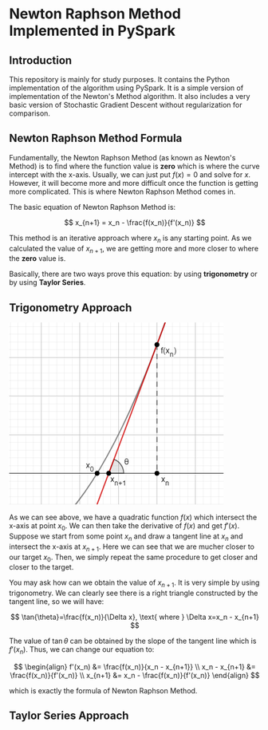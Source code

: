# Newton Raphson Method Implemented in PySpark
## Introduction
This repository is mainly for study purposes. It contains the Python implementation of the algorithm using PySpark. It is a simple version of implementation of the Newton's Method algorithm. It also includes a very basic version of Stochastic Gradient Descent without regularization for comparison.

## Newton Raphson Method Formula
Fundamentally, the Newton Raphson Method (as known as Newton's Method) is to find where the function value is **zero** which is where the curve intercept with the x-axis. Usually, we can just put $f(x)=0$ and solve for $x$. However, it will become more and more difficult once the function is getting more complicated. This is where Newton Raphson Method comes in.

The basic equation of Newton Raphson Method is:

$$
x_{n+1} = x_n - \frac{f(x_n)}{f'(x_n)}
$$

This method is an iterative approach where $x_n$ is any starting point. As we calculated the value of $x_{n+1}$, we are getting more and more closer to where the **zero** value is.

Basically, there are two ways prove this equation: by using **trigonometry** or by using **Taylor Series**.

## Trigonometry Approach

![trigonometry](img/newton-method-geometry.png)

As we can see above, we have a quadratic function $f(x)$ which intersect the x-axis at point $x_0$. We can then take the derivative of $f(x)$ and get $f'(x)$. Suppose we start from some point $x_n$ and draw a tangent line at $x_n$ and intersect the x-axis at $x_{n+1}$. Here we can see that we are mucher closer to our target $x_0$. Then, we simply repeat the same procedure to get closer and closer to the target.

You may ask how can we obtain the value of $x_{n+1}$. It is very simple by using trigonometry. We can clearly see there is a right triangle constructed by the tangent line, so we will have:

$$
\tan{\theta}=\frac{f(x_n)}{\Delta x}, \text{ where } \Delta x=x_n - x_{n+1}
$$

The value of $\tan{\theta}$ can be obtained by the slope of the tangent line which is $f'(x_n)$. Thus, we can change our equation to:

$$
\begin{align}
f'(x_n) &= \frac{f(x_n)}{x_n - x_{n+1}} \\
x_n - x_{n+1} &= \frac{f(x_n)}{f'(x_n)} \\
x_{n+1} &= x_n - \frac{f(x_n)}{f'(x_n)}
\end{align}
$$

which is exactly the formula of Newton Raphson Method.

## Taylor Series Approach
